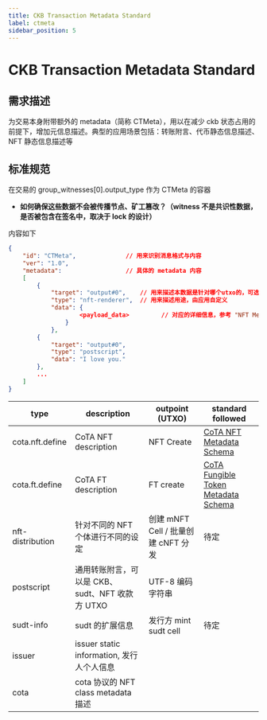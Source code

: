 ```yaml
---
title: CKB Transaction Metadata Standard
label: ctmeta
sidebar_position: 5
---
```


# CKB Transaction Metadata Standard

## 需求描述

为交易本身附带额外的 metadata（简称 CTMeta），用以在减少 ckb 状态占用的前提下，增加元信息描述。典型的应用场景包括：转账附言、代币静态信息描述、NFT 静态信息描述等

## 标准规范

在交易的 group_witnesses[0].output_type 作为 CTMeta 的容器

- **如何确保这些数据不会被传播节点、矿工篡改？（witness 不是共识性数据，是否被包含在签名中，取决于 lock 的设计）**

内容如下

```json
{
	"id": "CTMeta",              // 用来识别消息格式与内容
    "ver": "1.0",
	"metadata":                  // 具体的 metadata 内容
	[
		{
			"target": "output#0",    // 用来描述本数据是针对哪个utxo的，可选标签 input, output, omni
			"type": "nft-renderer",  // 用来描述用途，由应用自定义
            "data": {
                    <payload_data>         // 对应的详细信息，参考 "NFT Metadata Standard"
                }
            },
		{
			"target": "output#0",
			"type": "postscript",
			"data": "I love you."
		},
		...
	]
}

```
| type | description | outpoint (UTXO) | standard followed |
|--|--|--|--|
|cota.nft.define | CoTA NFT description | NFT Create | [CoTA NFT Metadata Schema](./CTMeta-schemas/nft-schema) |
|cota.ft.define | CoTA FT description | FT create | [CoTA Fungible Token Metadata Schema](./CTMeta-schemas/ft-schema) |
|nft-distribution | 针对不同的 NFT 个体进行不同的设定 | 创建 mNFT Cell / 批量创建 cNFT 分发 | 待定 |
| postscript | 通用转账附言，可以是 CKB、sudt、NFT	收款方 UTXO | UTF-8 编码字符串 |
| sudt-info | sudt 的扩展信息 | 发行方 mint sudt cell | 待定 |
| issuer | issuer static information, 发行人个人信息 | | 
| cota | cota 协议的 NFT class metadata 描述 | |
